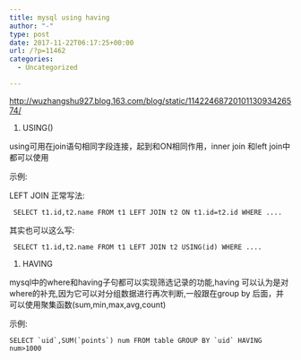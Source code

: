 ```yaml
---
title: mysql using having
author: "-"
type: post
date: 2017-11-22T06:17:25+00:00
url: /?p=11462
categories:
  - Uncategorized

---
```

http://wuzhangshu927.blog.163.com/blog/static/1142246872010113093426574/

  1. USING()

using可用在join语句相同字段连接，起到和ON相同作用，inner join 和left join中都可以使用

示例: 

LEFT JOIN 正常写法: 

     SELECT t1.id,t2.name FROM t1 LEFT JOIN t2 ON t1.id=t2.id WHERE ....
    

其实也可以这么写: 

     SELECT t1.id,t2.name FROM t1 LEFT JOIN t2 USING(id) WHERE ....
    

  1. HAVING

mysql中的where和having子句都可以实现筛选记录的功能,having 可以认为是对where的补充,因为它可以对分组数据进行再次判断,一般跟在group by 后面，并可以使用聚集函数(sum,min,max,avg,count)

示例: 

    SELECT `uid`,SUM(`points`) num FROM table GROUP BY `uid` HAVING num>1000
